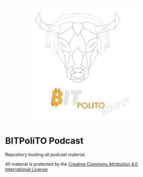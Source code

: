 <p align="center">
  <img width="349px" height="385px" src="./podcast-logo-white.png" />
</p>

# BITPoliTO Podcast
Repository hosting all podcast material.

All material is protected by the [Creative Commons Attribution 4.0 International License](https://creativecommons.org/licenses/by/4.0/)
